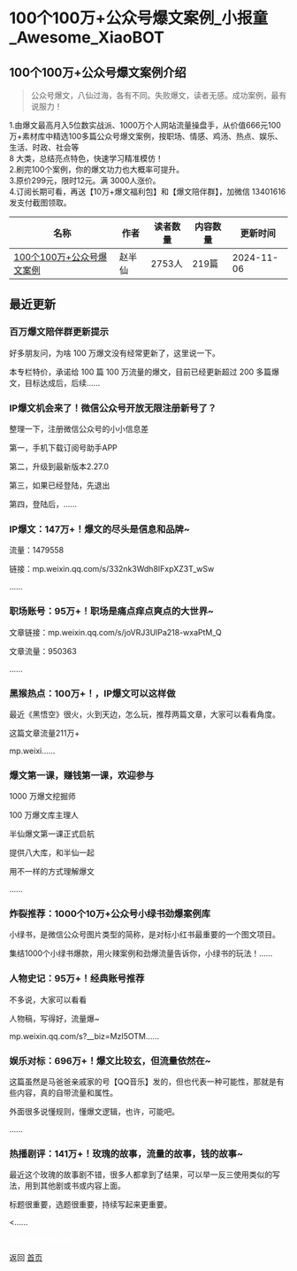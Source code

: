 # 100个100万+公众号爆文案例_小报童_Awesome_XiaoBOT

## 100个100万+公众号爆文案例介绍
> 公众号爆文，八仙过海，各有不同。失败爆文，读者无感。成功案例，最有说服力！    
    
1.由爆文最高月入5位数实战派、1000万个人网站流量操盘手，从价值666元100万+素材库中精选100多篇公众号爆文案例，按职场、情感、鸡汤、热点、娱乐、生活、时政、社会等  
8 大类，总结亮点特色，快速学习精准模仿！    
2.刷完100个案例，你的爆文功力也大概率可提升。    
3.原价299元，限时12元。满 3000人涨价。    
4.订阅长期可看，再送【10万+爆文福利包】和【爆文陪伴群】，加微信 13401616 发支付截图领取。  
  


|名称|作者|读者数量|内容数量|更新时间|
|---|---|---|---|---|
|[100个100万+公众号爆文案例](https://xiaobot.net/p/qq13401616?refer=0b133df9-27dc-423b-8101-639049001c13)|赵半仙|2753人|219篇|2024-11-06|

## 最近更新
### 百万爆文陪伴群更新提示

好多朋友问，为啥 100 万爆文没有经常更新了，这里说一下。

本专栏特价，承诺给 100 篇 100 万流量的爆文，目前已经更新超过 200 多篇爆文，目标达成后，后续......

### IP爆文机会来了！微信公众号开放无限注册新号了？

整理一下，注册微信公众号的小小信息差

第一，手机下载订阅号助手APP

第二，升级到最新版本2.27.0

第三，如果已经登陆，先退出

第四，登陆后，......

### IP爆文：147万+！爆文的尽头是信息和品牌~

流量：1479558

链接：mp.weixin.qq.com/s/332nk3Wdh8IFxpXZ3T_wSw

......

### 职场账号：95万+！职场是痛点痒点爽点的大世界~

文章链接：mp.weixin.qq.com/s/joVRJ3UlPa218-wxaPtM_Q

文章流量：950363

......

### 黑猴热点：100万+！，IP爆文可以这样做

最近《黑悟空》很火，火到天边，怎么玩，推荐两篇文章，大家可以看看角度。

这篇文章流量211万+

mp.weixi......

### 爆文第一课，赚钱第一课，欢迎参与

1000 万爆文挖掘师

100 万爆文库主理人

半仙爆文第一课正式启航

提供八大库，和半仙一起

用不一样的方式理解爆文

......

### 炸裂推荐：1000个10万+公众号小绿书劲爆案例库

小绿书，是微信公众号图片类型的简称，是对标小红书最重要的一个图文项目。

集结1000个小绿书爆款，用火辣案例和劲爆流量告诉你，小绿书的玩法！......

### 人物史记：95万+！经典账号推荐

不多说，大家可以看看

人物稿，写得好，流量爆~

mp.weixin.qq.com/s?__biz=MzI5OTM......

### 娱乐对标：696万+！爆文比较玄，但流量依然在~

这篇虽然是马爸爸亲戚家的号【QQ音乐】发的，但也代表一种可能性，那就是有些内容，真的自带流量和属性。

外面很多说懂规则，懂爆文逻辑，也许，可能吧。

......

### 热播剧评：141万+！玫瑰的故事，流量的故事，钱的故事~

最近这个玫瑰的故事剧不错，很多人都拿到了结果，可以举一反三使用类似的写法，用到其他剧或书或内容上面。

标题很重要，选题很重要，持续写起来更重要。

<......


<a href="https://github.com/Reno9527/awesome-xiaobot" style="color: white; text-decoration: none;">awesome-xiaobot</a>

返回 [首页](../README.md)
